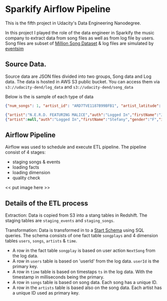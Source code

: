 # Sparkify Airflow Pipeline

This is the fifth project in Udacity's Data Engineering Nanodegree.

In this project I played the role of the data engineer in Sparkify the music company to extract data from song files as well as from log file by users.
Song files are subset of [Million Song Dataset](http://millionsongdataset.com/) & log files are simulated by [eventsim](https://github.com/Interana/eventsim)

## Source Data.
Source data are JSON files divided into two groups, Song data and Log data. The data is hosted in AWS S3 public bucket. You can access them via `s3://udacity-dend/log_data` and `s3://udacity-dend/song_data`

Below is the is sample of each type of data

```json
{"num_songs": 1, "artist_id": "ARD7TVE1187B99BFB1", "artist_latitude": null, "artist_longitude": null, "artist_location": "California - LA", "artist_name": "Casual", "song_id": "SOMZWCG12A8C13C480", "title": "I Didn't Mean To", "duration": 218.93179, "year": 0}
```

```json
{"artist":"N.E.R.D. FEATURING MALICE","auth":"Logged In","firstName":"Jayden","gender":"M","itemInSession":0,"lastName":"Fox","length":288.9922,"level":"free","location":"New Orleans-Metairie, LA","method":"PUT","page":"NextSong","registration":1541033612796.0,"sessionId":184,"song":"Am I High (Feat. Malice)","status":200,"ts":1541121934796,"userAgent":"\"Mozilla\/5.0 (Windows NT 6.3; WOW64) AppleWebKit\/537.36 (KHTML, like Gecko) Chrome\/36.0.1985.143 Safari\/537.36\"","userId":"101"}
{"artist":null,"auth":"Logged In","firstName":"Stefany","gender":"F","itemInSession":0,"lastName":"White","length":null,"level":"free","location":"Lubbock, TX","method":"GET","page":"Home","registration":1540708070796.0,"sessionId":82,"song":null,"status":200,"ts":1541122176796,"userAgent":"\"Mozilla\/5.0 (Macintosh; Intel Mac OS X 10_9_4) AppleWebKit\/537.36 (KHTML, like Gecko) Chrome\/36.0.1985.143 Safari\/537.36\"","userId":"83"}
```

## Airflow Pipeline
Airflow was used to schedule and execute ETL pipeline. The pipeline consist of 4 stages:
- staging songs & events
- loading facts
- loading dimension
- quality check

<< put image here >>

## Details of the ETL process
Extraction: Data is copied from S3 into a stang tables in Redshift. The staging tables are `staging_events` and `staging_songs`.

Transformation: Data is transformed in to a [Start Schema](https://en.wikipedia.org/wiki/Star_schema) using SQL queries. The schema consists of one fact table `songplays` and 4 dimension tables `users`, `songs`, `artists` & `time`. 

- A row in the fact table `songplay` is based on user action `NextSong` from the log data.
- A row in `users` table is based on 'userId' from the log data. `userId` is the primary key.
- A row in `time` table is based on timestaps `ts` in the log data. With the timestamp in milliseconds being the primary.
- A row in `songs` table is based on song data. Each song has a unique ID. 
- A row in the `artists` table is based also on the song data. Each artist has a unique ID used as primary key.


